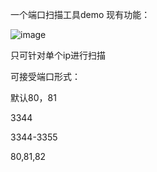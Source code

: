 一个端口扫描工具demo
现有功能：

![image](https://github.com/cjb12/YPortScan/assets/96485945/8ac90f93-ab87-46ab-a4bc-4b6cfc551bc8)

只可针对单个ip进行扫描

可接受端口形式：

默认80，81

3344

3344-3355

80,81,82
